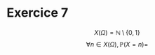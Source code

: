 # Exercice 7
$$X(\Omega) = \mathbb{N} \setminus \{ 0, 1 \}$$
$$\forall n \in X(\Omega), \mathbb{P}(X = n) =  $$
